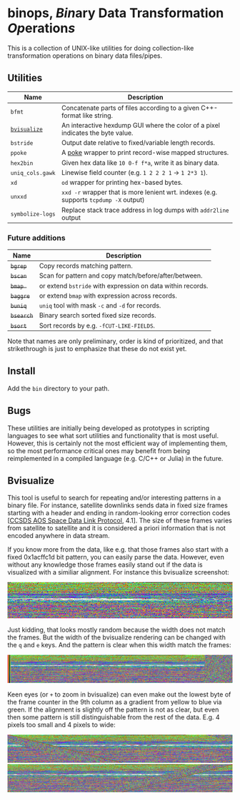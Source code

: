 # binops, *Bin*ary Data Transformation *Op*eration*s*

This is a collection of UNIX-like utilities for doing collection-like
transformation operations on binary data files/pipes.

## Utilities

| Name                        | Description |
| --------------------------- | ----------- |
| `bfmt`                      | Concatenate parts of files according to a given C++-format like string.
| [`bvisualize`](#bvisualize) | An interactive hexdump GUI where the color of a pixel indicates the byte value.
| `bstride`                   | Output date relative to fixed/variable length records.
| `ppoke`                     | A [poke](http://www.jemarch.net/poke) wrapper to print record-wise mapped structures.
| `hex2bin`                   | Given hex data like `10 0-f f*a`, write it as binary data.
| `uniq_cols.gawk`            | Linewise field counter (e.g. `1 2 2 2 1` -> `1 2*3 1`).
| `xd`                        | `od` wrapper for printing hex-based bytes.
| `unxxd`                     | `xxd -r` wrapper that is more lenient wrt. indexes (e.g. supports `tcpdump -X` output)
| `symbolize-logs`            | Replace stack trace address in log dumps with `addr2line` output

### Future additions

| Name          | Description |
| ------------- | ----------- |
| ~~`bgrep`~~   | Copy records matching pattern.
| ~~`bscan`~~   | Scan for pattern and copy match/before/after/between.
| ~~`bmap `~~   | or extend `bstride` with expression on data within records.
| ~~`baggre`~~  | or extend `bmap` with expression across records.
| ~~`buniq`~~   | `uniq` tool with mask `-c` and `-d` for records.
| ~~`bsearch`~~ | Binary search sorted fixed size records.
| ~~`bsort`~~   | Sort records by e.g. `-fCUT-LIKE-FIELDS`.

Note that names are only preliminary, order is kind of prioritized, and that
strikethrough is just to emphasize that these do not exist yet.

## Install

Add the `bin` directory to your path.

## Bugs

These utilities are initially being developed as prototypes in scripting
languages to see what sort utilities and functionality that is most useful.
However, this is certainly not the most efficient way of implementing them, so
the most performance critical ones may benefit from being reimplemented in a
compiled language (e.g. C/C++ or Julia) in the future.

## Bvisualize

This tool is useful to search for repeating and/or interesting patterns in a
binary file. For instance, satellite downlinks sends data in fixed size frames
starting with a header and ending in random-looking error correction codes
[[CCSDS AOS Space Data Link
Protocol](https://public.ccsds.org/Pubs/732x0b4.pdf), 4.1]. The size of these
frames varies from satellite to satellite and it is considered a priori
information that is not encoded anywhere in data stream.

If you know more from the data, like e.g. that those frames also start with a
fixed 0x1acffc1d bit pattern, you can easily parse the data. However, even
without any knowledge those frames easily stand out if the data is visualized
with a similiar alignment. For instance this bvisualize screenshot:

![Misaligned visualization](img/bvisualize_ccsds_aos_frame_800x128.png)

Just kidding, that looks mostly random because the width does not match the
frames. But the width of the bvisualize rendering can be changed with the `q`
and `e` keys. And the pattern is clear when this width match the frames:

![Aligned visualization](img/bvisualize_ccsds_aos_frame_1024x128.png)

Keen eyes (or `+` to zoom in bvisualize) can even make out the lowest byte of
the frame counter in the 9th column as a gradient from yellow to blue via
green. If the alignment is slightly off the pattern is not as clear, but even
then some pattern is still distinguishable from the rest of the data. E.g. 4
pixels too small and 4 pixels to wide:

![Visualization aligned a few pixels too small](img/bvisualize_ccsds_aos_frame_1020x128.png)
![Visualization aligned a few pixels too large](img/bvisualize_ccsds_aos_frame_1028x128.png)
